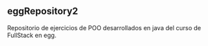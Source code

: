 ## eggRepository2

Repositorio de ejercicios de POO desarrollados en java del curso de FullStack en egg.
